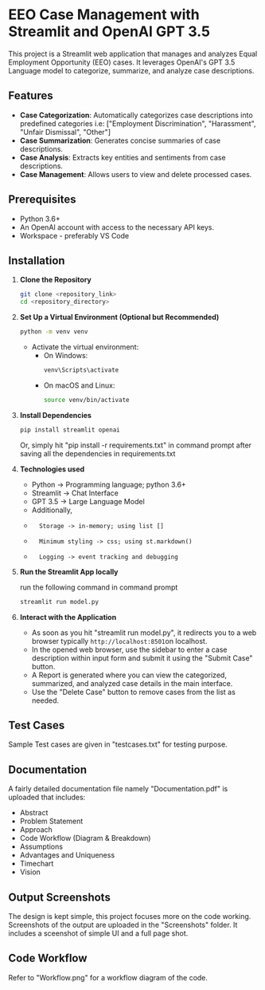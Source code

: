 # EEO Case Management with Streamlit and OpenAI GPT 3.5

This project is a Streamlit web application that manages and analyzes Equal Employment Opportunity (EEO) cases. It leverages OpenAI's GPT 3.5 Language model to categorize, summarize, and analyze case descriptions.

## Features

- **Case Categorization**: Automatically categorizes case descriptions into predefined categories i.e: ["Employment Discrimination", "Harassment", "Unfair Dismissal", "Other"]
- **Case Summarization**: Generates concise summaries of case descriptions.
- **Case Analysis**: Extracts key entities and sentiments from case descriptions.
- **Case Management**: Allows users to view and delete processed cases.

## Prerequisites

- Python 3.6+
- An OpenAI account with access to the necessary API keys.
- Workspace - preferably VS Code

## Installation

1. **Clone the Repository**

    ```sh
    git clone <repository_link>
    cd <repository_directory>
    ```

2. **Set Up a Virtual Environment (Optional but Recommended)**

    ```sh
    python -m venv venv
    ```

    - Activate the virtual environment:
        - On Windows:
          ```sh
          venv\Scripts\activate
          ```
        - On macOS and Linux:
          ```sh
          source venv/bin/activate
          ```

3. **Install Dependencies**

    ```sh
    pip install streamlit openai
    ```
    Or, simply hit "pip install -r requirements.txt" in command prompt after saving all the dependencies in requirements.txt

4. **Technologies used**

    - Python -> Programming language; python 3.6+
    - Streamlit -> Chat Interface
    - GPT 3.5 -> Large Language Model
    - Additionally, 
    -       Storage -> in-memory; using list []
    -       Minimum styling -> css; using st.markdown()
    -       Logging -> event tracking and debugging

5. **Run the Streamlit App locally**

    run the following command in command prompt 

    ```sh
    streamlit run model.py
    ```

6. **Interact with the Application**

    - As soon as you hit "streamlit run model.py", it redirects you to a web browser typically `http://localhost:8501`on localhost.
    - In the opened web browser, use the sidebar to enter a case description within input form and submit it using the "Submit Case" button.
    - A Report is generated where you can view the categorized, summarized, and analyzed case details in the main interface.
    - Use the "Delete Case" button to remove cases from the list as needed.

## Test Cases

Sample Test cases are given in "testcases.txt" for testing purpose.

## Documentation

A fairly detailed documentation file namely "Documentation.pdf" is uploaded that includes:
- Abstract
- Problem Statement
- Approach
- Code Workflow (Diagram & Breakdown)
- Assumptions
- Advantages and Uniqueness
- Timechart
- Vision

## Output Screenshots

The design is kept simple, this project focuses more on the code working.
Screenshots of the output are uploaded in the "Screenshots" folder. It includes a sceenshot of simple UI and a full page shot.

## Code Workflow

Refer to "Workflow.png" for a workflow diagram of the code.
